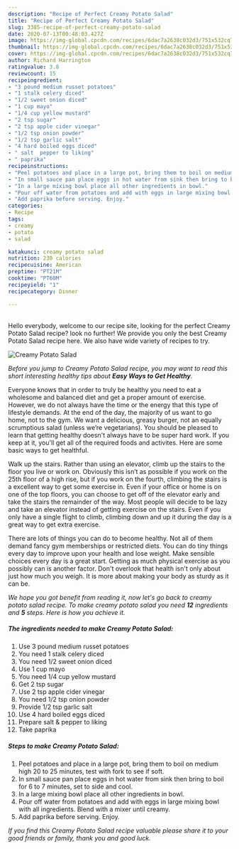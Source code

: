 ```yaml
---
description: "Recipe of Perfect Creamy Potato Salad"
title: "Recipe of Perfect Creamy Potato Salad"
slug: 3385-recipe-of-perfect-creamy-potato-salad
date: 2020-07-13T00:48:03.427Z
image: https://img-global.cpcdn.com/recipes/6dac7a2638c032d3/751x532cq70/creamy-potato-salad-recipe-main-photo.jpg
thumbnail: https://img-global.cpcdn.com/recipes/6dac7a2638c032d3/751x532cq70/creamy-potato-salad-recipe-main-photo.jpg
cover: https://img-global.cpcdn.com/recipes/6dac7a2638c032d3/751x532cq70/creamy-potato-salad-recipe-main-photo.jpg
author: Richard Harrington
ratingvalue: 3.8
reviewcount: 15
recipeingredient:
- "3 pound medium russet potatoes"
- "1 stalk celery diced"
- "1/2 sweet onion diced"
- "1 cup mayo"
- "1/4 cup yellow mustard"
- "2 tsp sugar"
- "2 tsp apple cider vinegar"
- "1/2 tsp onion powder"
- "1/2 tsp garlic salt"
- "4 hard boiled eggs diced"
- " salt  pepper to liking"
- " paprika"
recipeinstructions:
- "Peel potatoes and place in a large pot, bring them to boil on medium high 20 to 25 minutes, test with fork to see if soft."
- "In small sauce pan place eggs in hot water from sink then bring to boil for 6 to 7 minutes, set to side and cool."
- "In a large mixing bowl place all other ingredients in bowl."
- "Pour off water from potatoes and add with eggs in large mixing bowl with all ingredients. Blend with a mixer until creamy."
- "Add paprika before serving. Enjoy."
categories:
- Recipe
tags:
- creamy
- potato
- salad

katakunci: creamy potato salad 
nutrition: 230 calories
recipecuisine: American
preptime: "PT21M"
cooktime: "PT60M"
recipeyield: "1"
recipecategory: Dinner

---
```

<br>
Hello everybody, welcome to our recipe site, looking for the perfect Creamy Potato Salad recipe? look no further! We provide you only the best Creamy Potato Salad recipe here. We also have wide variety of recipes to try.
<br>


![Creamy Potato Salad](https://img-global.cpcdn.com/recipes/6dac7a2638c032d3/751x532cq70/creamy-potato-salad-recipe-main-photo.jpg)

<i>Before you jump to Creamy Potato Salad recipe, you may want to read this short interesting healthy tips about <strong>Easy Ways to Get Healthy</strong>.</i>

Everyone knows that in order to truly be healthy you need to eat a wholesome and balanced diet and get a proper amount of exercise. However, we do not always have the time or the energy that this type of lifestyle demands. At the end of the day, the majority of us want to go home, not to the gym. We want a delicious, greasy burger, not an equally scrumptious salad (unless we’re vegetarians). You should be pleased to learn that getting healthy doesn't always have to be super hard work. If you keep at it, you'll get all of the required foods and activites. Here are some basic ways to get healthful.

Walk up the stairs. Rather than using an elevator, climb up the stairs to the floor you live or work on. Obviously this isn’t as possible if you work on the 25th floor of a high rise, but if you work on the fourth, climbing the stairs is a excellent way to get some exercise in. Even if your office or home is on one of the top floors, you can choose to get off of the elevator early and take the stairs the remainder of the way. Most people will decide to be lazy and take an elevator instead of getting exercise on the stairs. Even if you only have a single flight to climb, climbing down and up it during the day is a great way to get extra exercise. 

There are lots of things you can do to become healthy. Not all of them demand fancy gym memberships or restricted diets. You can do tiny things every day to improve upon your health and lose weight. Make sensible choices every day is a great start. Getting as much physical exercise as you possibly can is another factor. Don't overlook that health isn't only about just how much you weigh. It is more about making your body as sturdy as it can be. 


<i>We hope you got benefit from reading it, now let's go back to creamy potato salad recipe. To make creamy potato salad you need <strong>12</strong> ingredients and <strong>5</strong> steps. Here is how you achieve it.
</i>

##### The ingredients needed to make Creamy Potato Salad:

1. Use 3 pound medium russet potatoes
1. You need 1 stalk celery diced
1. You need 1/2 sweet onion diced
1. Use 1 cup mayo
1. You need 1/4 cup yellow mustard
1. Get 2 tsp sugar
1. Use 2 tsp apple cider vinegar
1. You need 1/2 tsp onion powder
1. Provide 1/2 tsp garlic salt
1. Use 4 hard boiled eggs diced
1. Prepare  salt &amp; pepper to liking
1. Take  paprika


##### Steps to make Creamy Potato Salad:

1. Peel potatoes and place in a large pot, bring them to boil on medium high 20 to 25 minutes, test with fork to see if soft.
1. In small sauce pan place eggs in hot water from sink then bring to boil for 6 to 7 minutes, set to side and cool.
1. In a large mixing bowl place all other ingredients in bowl.
1. Pour off water from potatoes and add with eggs in large mixing bowl with all ingredients. Blend with a mixer until creamy.
1. Add paprika before serving. Enjoy.


<i>If you find this Creamy Potato Salad recipe valuable please share it to your good friends or family, thank you and good luck.</i>
